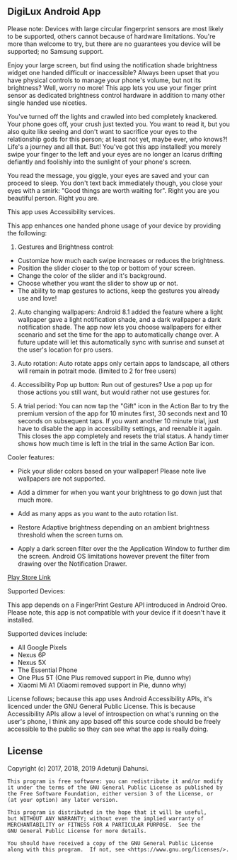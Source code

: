 ## DigiLux Android App

Please note: Devices with large circular fingerprint sensors are most likely to be supported, others cannot because of hardware limitations. You're more than welcome to try, but there are no guarantees you device will be supported; no Samsung support.

Enjoy your large screen, but find using the notification shade brightness widget one handed difficult or inaccessible? Always been upset that you have physical controls to manage your phone's volume, but not its brightness? Well, worry no more! This app lets you use your finger print sensor as dedicated brightness control hardware in addition to many other single handed use niceties.

You've turned off the lights and crawled into bed completely knackered. Your phone goes off, your crush just texted you. You want to read it, but you also quite like seeing and don't want to sacrifice your eyes to the relationship gods for this person; at least not yet, maybe ever, who knows?! Life's a journey and all that. But! You've got this app installed! you merely swipe your finger to the left and your eyes are no longer an Icarus drifting defiantly and foolishly into the sunlight of your phone's screen.

You read the message, you giggle, your eyes are saved and your can proceed to sleep. You don't text back immediately though, you close your eyes with a smirk: "Good things are worth waiting for". Right you are you beautiful person. Right you are.

This app uses Accessibility services.

This app enhances one handed phone usage of your device by providing the following:

1. Gestures and Brightness control:
* Customize how much each swipe increases or reduces the brightness.
* Position the slider closer to the top or bottom of your screen.
* Change the color of the slider and it's background.
* Choose whether you want the slider to show up or not.
* The ability to map gestures to actions, keep the gestures you already use and love!

2. Auto changing wallpapers: Android 8.1 added the feature where a light wallpaper gave a light notification shade, and a dark wallpaper a dark notification shade. The app now lets you choose wallpapers for either scenario and set the time for the app to automatically change over. A future update will let this automatically sync with sunrise and sunset at the user's location for pro users.

3. Auto rotation: Auto rotate apps only certain apps to landscape, all others will remain in potrait mode. (limited to 2 for free users)

4. Accessibility Pop up button: Run out of gestures? Use a pop up for those actions you still want, but would rather not use gestures for.

5. A trial period: You can now tap the "Gift" icon in the Action Bar to try the premium version of the app for 10 minutes first, 30 seconds next and 10 seconds on subsequent taps. If you want another 10 minute trial, just have to disable the app in accessibility settings, and reenable it again. This closes the app completely and resets the trial status. A handy timer shows how much time is left in the trial in the same Action Bar icon. 

Cooler features:

* Pick your slider colors based on your wallpaper! Please note live wallpapers are not supported.

* Add a dimmer for when you want your brightness to go down just that much more.

* Add as many apps as you want to the auto rotation list.

* Restore Adaptive brightness depending on an ambient brightness threshold when the screen turns on.

* Apply a dark screen filter over the the Application Window to further dim the screen. Android OS limitations however prevent the filter from drawing over the Notification Drawer.

[Play Store Link](https://play.google.com/store/apps/details?id=com.tunjid.fingergestures)

Supported Devices:

This app depends on a FingerPrint Gesture API introduced in Android Oreo. Please note, this app is not compatible with your device if it doesn't have it installed.

Supported devices include:

* All Google Pixels
* Nexus 6P
* Nexus 5X
* The Essential Phone
* One Plus 5T (One Plus removed support in Pie, dunno why) 
* Xiaomi Mi A1 (Xiaomi removed support in Pie, dunno why) 

License follows; because this app uses Android Accessibility APIs, it's licenced under the GNU General Public License.
This is because Accessibility APIs allow a level of introspection on what's running on the user's phone, I think any app based off this source code
should be freely accessible to the public so they can see what the app is really doing.

## License

Copyright (c) 2017, 2018, 2019 Adetunji Dahunsi.

    This program is free software: you can redistribute it and/or modify
    it under the terms of the GNU General Public License as published by
    the Free Software Foundation, either version 3 of the License, or
    (at your option) any later version.

    This program is distributed in the hope that it will be useful,
    but WITHOUT ANY WARRANTY; without even the implied warranty of
    MERCHANTABILITY or FITNESS FOR A PARTICULAR PURPOSE.  See the
    GNU General Public License for more details.

    You should have received a copy of the GNU General Public License
    along with this program.  If not, see <https://www.gnu.org/licenses/>.